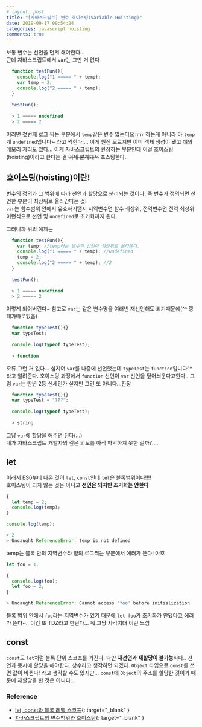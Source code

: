 ```yaml
---
# layout: post
title: "[자바스크립트] 변수 호이스팅(Variable Hoisting)"
date: 2019-09-17 09:54:24
categories: javascript hoisting
comments: true
---
```

  
  
  
보통 변수는 선언을 먼저 해야한다...  
근데 자바스크립트에서 `var`는 그딴 거 없다  

```javascript  
  function testFun(){
    console.log("1 ===== " + temp);
    var temp = 2;
    console.log("2 ===== " + temp);
  }
  
  testFun();
  
  > 1 ===== undefined
  > 2 ===== 2
```  
  
이러면 첫번째 로그 찍는 부분에서 `temp`같은 변수 없는디요ㅠㅠ 하는게 아니라 
아 `temp` 걔 `undefined`입니다~ 라고 찍힌다.... 이게 뭔진 모르지만 이미 객체 생성이 됐고 얘의 메모리 자리도 있다... 
이게 자바스크립트의 환장하는 부분인데 
이걸 호이스팅(hoisting)이라고 한다는 걸 <strike>어제 알게돼서</strike> 포스팅한다.  
  
  
    
## 호이스팅(hoisting)이란!  
변수의 정의가 그 범위에 따라 선언과 할당으로 분리되는 것이다. 즉 변수가 정의되면 선언한 부분이 최상위로 올라간다는 것!  
`var`는 함수범위 안에서 유효하기땜시 지역변수면 함수 최상위, 전역변수면 전역 최상위 이런식으로 선언 및 `undefined`로 초기화까지 된다.    
  
그러니까 위의 예제는    
  
```javascript  
  function testFun(){
    var temp; //temp라는 변수의 선언이 최상위로 올라온다.  
    console.log("1 ===== " + temp); //undefined
    temp = 2;
    console.log("2 ===== " + temp); //2
  }
  
  testFun();
  
  > 1 ===== undefined
  > 2 ===== 2
```  
이렇게 되어버린다~ 참고로 `var`는 같은 변수명을 여러번 재선언해도 되기때문에(^^ 깡패가따로없음)  
  
```javascript  
  function typeTest(){}
  var typeTest;
  
  console.log(typeof typeTest);
  
  > function
```  
오류 그런 거 없다... 심지어 `var`를 나중에 선언했는데 `typeTest`는 `function`입니다^^ 라고 알려준다. 
호이스팅 과정에서 `function` 선언이 `var` 선언을 덮어씌운다고한다.. 그럼 `var`는 만년 2등 신세인가 싶지만 그건 또 아니다...환장  
  
```javascript  
  function typeTest(){}
  var typeTest = "???";
  
  console.log(typeof typeTest);
  
  > string
```  
그냥 `var`에 할당을 해주면 된다(...)  
내가 자바스크립트 개발자의 깊은 의도를 아직 파악하지 못한 걸까?....  
  
  
## let  
이래서 ES6부터 나온 것이 `let`, `const`인데 `let`은 블록범위이다!!!!  
호이스팅이 되지 않는 것은 아니고 <strong>선언은 되지만 초기화는 안한다</strong>  
  
```javascript  
{
  let temp = 2;
  console.log(temp);
}

console.log(temp);

> 2
> Uncaught ReferenceError: temp is not defined
```  
temp는 블록 안의 지역변수라 밑의 로그찍는 부분에서 에러가 뜬다! 야호  
  
```javascript  
let foo = 1;

{
  console.log(foo); 
  let foo = 2; 
}

> Uncaught ReferenceError: Cannot access 'foo' before initialization
```  
블록 범위 안에서 `foo`라는 지역변수가 있기 때문에 `let foo`가 초기화가 안됐다고 에러가 뜬다~..
이건 또 TDZ라고 한단다... 뭐 그냥 사각지대 이런 느낌  
  
  
## const  
`const`도 `let`처럼 블록 단위 스코프를 가진다. 다만 <strong>재선언과 재할당이 불가능</strong>하다.. 선언과 동시에 할당을 해야한다. 상수라고 생각하면 되겠다. `Object` 타입으로 `const`를 쓰면 값이 바뀐다! 라고 생각할 수도 있지만... `const`에 `Object`의 주소를 할당한 것이기 때문에 재할당을 한 것은 아니다... 
  
  
### Reference  
- [let, const와 블록 레벨 스코프](https://poiemaweb.com/es6-block-scope){: target="_blank" }  
- [자바스크립트의 변수범위와 호이스팅](http://chanlee.github.io/2013/12/10/javascript-variable-scope-and-hoisting/){: target="_blank" }
